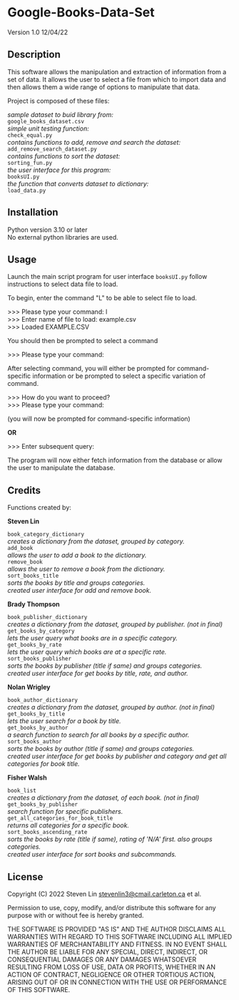 # Google-Books-Data-Set
Version 1.0 12/04/22

## Description
This software allows the manipulation and extraction of information
from a set of data. It allows the user to select a file from which to
import data and then allows them a wide range of options to manipulate
that data.

Project is composed of these files:

_sample dataset to buid library from:_  
`google_books_dataset.csv`  
_simple unit testing function:_  
`check_equal.py`  
_contains functions to add, remove and search the dataset:_  
`add_remove_search_dataset.py`  
_contains functions to sort the dataset:_  
`sorting_fun.py`  
_the user interface for this program:_  
`booksUI.py`  
_the function that converts dataset to dictionary:_  
`load_data.py`  

## Installation
Python version 3.10 or later  
No external python libraries are used.

## Usage
Launch the main script program for user interface `booksUI.py`
follow instructions to select data file to load.

To begin, enter the command "L" to be able to select file to load.

\>>> Please type your command: l  
\>>> Enter name of file to load: example.csv  
\>>> Loaded EXAMPLE.CSV

You should then be prompted to select a command

\>>> Please type your command: 

After selecting command, you will either be prompted for command-specific
information or be prompted to select a specific variation of command.

\>>> How do you want to proceed?  
\>>> Please type your command: 

(you will now be prompted for command-specific information)

**OR**

\>>> Enter subsequent query: 

The program will now either fetch information from the database or allow the
user to manipulate the database.

## Credits
Functions created by:

**Steven Lin**

`book_category_dictionary`  
_creates a dictionary from the dataset, grouped by category._  
`add_book`  
_allows the user to add a book to the dictionary._  
`remove_book`  
_allows the user to remove a book from the dictionary._  
`sort_books_title`  
_sorts the books by title and groups categories._  
_created user interface for add and remove book._  

**Brady Thompson**

`book_publisher_dictionary`  
_creates a dictionary from the dataset, grouped by publisher. (not in final)_  
`get_books_by_category`  
_lets the user query what books are in a specific category._  
`get_books_by_rate`  
_lets the user query which books are at a specific rate._  
`sort_books_publisher`  
_sorts the books by publisher (title if same) and groups categories._  
_created user interface for get books by title, rate, and author._  

**Nolan Wrigley**

`book_author_dictionary`  
_creates a dictionary from the dataset, grouped by author. (not in final)_  
`get_books_by_title`  
_lets the user search for a book by title._  
`get_books_by_author`  
_a search function to search for all books by a specific author._  
`sort_books_author`  
_sorts the books by author (title if same) and groups categories._  
_created user interface for get books by publisher and category and
get all categories for book title._  

**Fisher Walsh**

`book_list`  
_creates a dictionary from the dataset, of each book. (not in final)_  
`get_books_by_publisher`  
_search function for specific publishers._  
`get_all_categories_for_book_title`  
_returns all categories for a specific book._  
`sort_books_ascending_rate`  
_sorts the books by rate (title if same), rating of 'N/A' first.
also groups categories._  
_created user interface for sort books and subcommands._  

## License
<!--This software is simple and therefore licensed as broadly as possible.-->

Copyright (C) 2022 Steven Lin <stevenlin3@cmail.carleton.ca> et al.

Permission to use, copy, modify, and/or distribute this software for any
purpose with or without fee is hereby granted.

THE SOFTWARE IS PROVIDED "AS IS" AND THE AUTHOR DISCLAIMS ALL WARRANTIES
WITH REGARD TO THIS SOFTWARE INCLUDING ALL IMPLIED WARRANTIES OF
MERCHANTABILITY AND FITNESS. IN NO EVENT SHALL THE AUTHOR BE LIABLE FOR ANY
SPECIAL, DIRECT, INDIRECT, OR CONSEQUENTIAL DAMAGES OR ANY DAMAGES WHATSOEVER
RESULTING FROM LOSS OF USE, DATA OR PROFITS, WHETHER IN AN ACTION OF CONTRACT,
NEGLIGENCE OR OTHER TORTIOUS ACTION, ARISING OUT OF OR IN CONNECTION WITH THE
USE OR PERFORMANCE OF THIS SOFTWARE.
